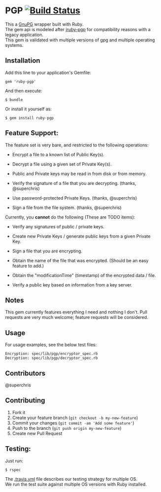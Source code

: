 # PGP [![Build Status](https://travis-ci.org/cshtdd/ruby-pgp.svg?branch=mri)](https://travis-ci.org/cshtdd/ruby-pgp)  

This a [GnuPG](https://gnupg.org/) wrapper built with Ruby.  
The gem api is modeled after [jruby-pgp](https://github.com/sgonyea/jruby-pgp) for compatibility reasons with a legacy application.  
This gem is validated with multiple versions of gpg and multiple operating systems.  

## Installation

Add this line to your application's Gemfile:

    gem 'ruby-pgp'

And then execute:

    $ bundle

Or install it yourself as:

    $ gem install ruby-pgp

## Feature Support:

The feature set is very bare, and restricted to the following operations:

- Encrypt a file to a known list of Public Key(s).

- Decrypt a file using a given set of Private Key(s).

- Public and Private keys may be read in from disk or from memory.

- Verify the signature of a file that you are decrypting. (thanks, @superchris)

- Use password-protected Private Keys. (thanks, @superchris)

- Sign a file from the file system. (thanks, @superchris)

Currently, you **cannot** do the following (These are TODO items):

- Verify any signatures of public / private keys.

- Create new Private Keys / generate public keys from a given Private Key.

- Sign a file that you are encrypting.

- Obtain the name of the file that was encrypted. (Should be an easy feature to add.)

- Obtain the "modificationTime" (timestamp) of the encrypted data / file.

- Verify a public key based on information from a key server.

## Notes

This gem currently features everything I need and nothing I don't. Pull requests are very much welcome;
feature requests will be considered.  

## Usage

For usage examples, see the below test files:

    Encryption: spec/lib/pgp/encryptor_spec.rb
    Decryption: spec/lib/pgp/decryptor_spec.rb

## Contributors

@superchris

## Contributing

1. Fork it
2. Create your feature branch (`git checkout -b my-new-feature`)
3. Commit your changes (`git commit -am 'Add some feature'`)
4. Push to the branch (`git push origin my-new-feature`)
5. Create new Pull Request

## Testing:

Just run:

    $ rspec

The [.travis.yml](.travis.yml) file describes our testing strategy for multiple OS.  
We run the test suite against multiple OS versions with Ruby installed.   
